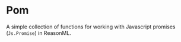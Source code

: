 # Pom

A simple collection of functions for working with Javascript promises (`Js.Promise`) in ReasonML.